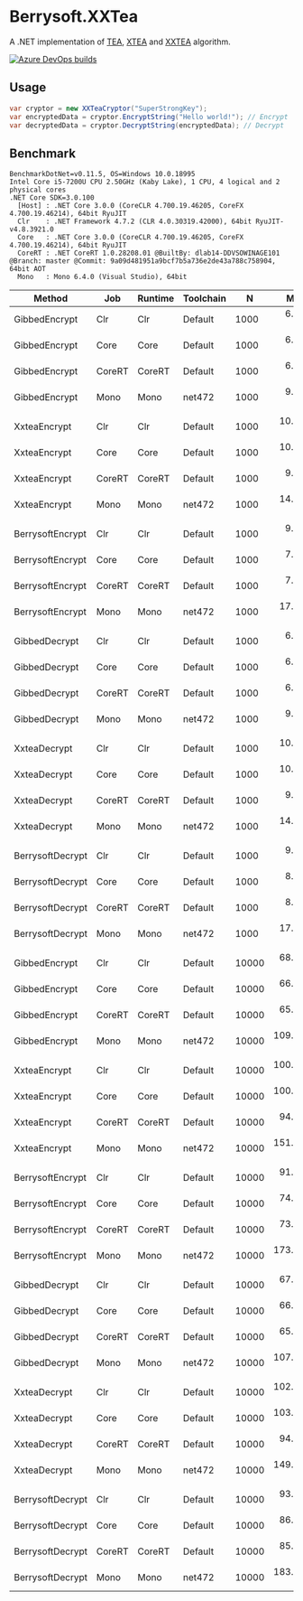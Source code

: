 # Berrysoft.XXTea
A .NET implementation of [TEA](https://en.wikipedia.org/wiki/Tiny_Encryption_Algorithm), [XTEA](https://en.wikipedia.org/wiki/XTEA) and [XXTEA](https://en.wikipedia.org/wiki/XXTEA) algorithm.

[![Azure DevOps builds](https://strawberry-vs.visualstudio.com/Berrysoft.XXTea/_apis/build/status/Berrysoft.Berrysoft.XXTea?branch=master)](https://strawberry-vs.visualstudio.com/Berrysoft.XXTea/_build?definitionId=8)

## Usage
``` csharp
var cryptor = new XXTeaCryptor("SuperStrongKey");
var encryptedData = cryptor.EncryptString("Hello world!"); // Encrypt
var decryptedData = cryptor.DecryptString(encryptedData); // Decrypt
```

## Benchmark

```
BenchmarkDotNet=v0.11.5, OS=Windows 10.0.18995
Intel Core i5-7200U CPU 2.50GHz (Kaby Lake), 1 CPU, 4 logical and 2 physical cores
.NET Core SDK=3.0.100
  [Host] : .NET Core 3.0.0 (CoreCLR 4.700.19.46205, CoreFX 4.700.19.46214), 64bit RyuJIT
  Clr    : .NET Framework 4.7.2 (CLR 4.0.30319.42000), 64bit RyuJIT-v4.8.3921.0
  Core   : .NET Core 3.0.0 (CoreCLR 4.700.19.46205, CoreFX 4.700.19.46214), 64bit RyuJIT
  CoreRT : .NET CoreRT 1.0.28208.01 @BuiltBy: dlab14-DDVSOWINAGE101 @Branch: master @Commit: 9a09d481951a9bcf7b5a736e2de43a788c758904, 64bit AOT
  Mono   : Mono 6.4.0 (Visual Studio), 64bit
```

|           Method |    Job | Runtime | Toolchain |     N |       Mean |     Error |    StdDev | Ratio | RatioSD | Rank |   Gen 0 |  Gen 1 |  Gen 2 | Allocated |
|----------------- |------- |-------- |---------- |------ |-----------:|----------:|----------:|------:|--------:|-----:|--------:|-------:|-------:|----------:|
|    GibbedEncrypt |    Clr |     Clr |   Default |  1000 |   6.995 us | 0.0241 us | 0.0201 us |  1.00 |    0.00 |    2 |  1.3351 |      - |      - |    2111 B |
|    GibbedEncrypt |   Core |    Core |   Default |  1000 |   6.778 us | 0.0390 us | 0.0346 us |  0.97 |    0.01 |    1 |  1.3351 |      - |      - |    2104 B |
|    GibbedEncrypt | CoreRT |  CoreRT |   Default |  1000 |   6.951 us | 0.1350 us | 0.1386 us |  1.00 |    0.02 |    2 |  1.3351 |      - |      - |    2104 B |
|    GibbedEncrypt |   Mono |    Mono |    net472 |  1000 |   9.734 us | 0.0195 us | 0.0182 us |  1.39 |    0.00 |    3 |  0.5188 |      - |      - |         - |
|                  |        |         |           |       |            |           |           |       |         |      |         |        |        |           |
|     XxteaEncrypt |    Clr |     Clr |   Default |  1000 |  10.230 us | 0.0238 us | 0.0199 us |  1.00 |    0.00 |    2 |  1.3275 |      - |      - |    2111 B |
|     XxteaEncrypt |   Core |    Core |   Default |  1000 |  10.167 us | 0.0265 us | 0.0221 us |  0.99 |    0.00 |    2 |  1.3275 |      - |      - |    2104 B |
|     XxteaEncrypt | CoreRT |  CoreRT |   Default |  1000 |   9.899 us | 0.2329 us | 0.2682 us |  0.98 |    0.03 |    1 |  1.3275 |      - |      - |    2104 B |
|     XxteaEncrypt |   Mono |    Mono |    net472 |  1000 |  14.007 us | 0.0429 us | 0.0380 us |  1.37 |    0.00 |    3 |  0.5188 |      - |      - |         - |
|                  |        |         |           |       |            |           |           |       |         |      |         |        |        |           |
| BerrysoftEncrypt |    Clr |     Clr |   Default |  1000 |   9.283 us | 0.0670 us | 0.0626 us |  1.00 |    0.00 |    3 |  0.6714 |      - |      - |    1076 B |
| BerrysoftEncrypt |   Core |    Core |   Default |  1000 |   7.683 us | 0.1532 us | 0.1764 us |  0.83 |    0.02 |    2 |  0.6790 |      - |      - |    1072 B |
| BerrysoftEncrypt | CoreRT |  CoreRT |   Default |  1000 |   7.455 us | 0.0133 us | 0.0118 us |  0.80 |    0.01 |    1 |  0.6790 |      - |      - |    1072 B |
| BerrysoftEncrypt |   Mono |    Mono |    net472 |  1000 |  17.069 us | 0.0530 us | 0.0496 us |  1.84 |    0.01 |    4 |  0.2441 |      - |      - |         - |
|                  |        |         |           |       |            |           |           |       |         |      |         |        |        |           |
|    GibbedDecrypt |    Clr |     Clr |   Default |  1000 |   6.892 us | 0.0257 us | 0.0241 us |  1.00 |    0.00 |    2 |  1.3351 |      - |      - |    2103 B |
|    GibbedDecrypt |   Core |    Core |   Default |  1000 |   6.908 us | 0.1154 us | 0.1023 us |  1.00 |    0.02 |    2 |  1.3351 |      - |      - |    2096 B |
|    GibbedDecrypt | CoreRT |  CoreRT |   Default |  1000 |   6.649 us | 0.0122 us | 0.0095 us |  0.96 |    0.00 |    1 |  1.3351 |      - |      - |    2096 B |
|    GibbedDecrypt |   Mono |    Mono |    net472 |  1000 |   9.871 us | 0.0221 us | 0.0185 us |  1.43 |    0.00 |    3 |  0.5188 |      - |      - |         - |
|                  |        |         |           |       |            |           |           |       |         |      |         |        |        |           |
|     XxteaDecrypt |    Clr |     Clr |   Default |  1000 |  10.619 us | 0.1673 us | 0.1565 us |  1.00 |    0.00 |    2 |  1.3275 |      - |      - |    2103 B |
|     XxteaDecrypt |   Core |    Core |   Default |  1000 |  10.518 us | 0.1785 us | 0.1394 us |  0.99 |    0.02 |    2 |  1.3275 |      - |      - |    2096 B |
|     XxteaDecrypt | CoreRT |  CoreRT |   Default |  1000 |   9.836 us | 0.1911 us | 0.2417 us |  0.93 |    0.03 |    1 |  1.3275 |      - |      - |    2096 B |
|     XxteaDecrypt |   Mono |    Mono |    net472 |  1000 |  14.078 us | 0.0577 us | 0.0482 us |  1.33 |    0.02 |    3 |  0.5188 |      - |      - |         - |
|                  |        |         |           |       |            |           |           |       |         |      |         |        |        |           |
| BerrysoftDecrypt |    Clr |     Clr |   Default |  1000 |   9.625 us | 0.1639 us | 0.1533 us |  1.00 |    0.00 |    3 |  1.3275 |      - |      - |    2103 B |
| BerrysoftDecrypt |   Core |    Core |   Default |  1000 |   8.818 us | 0.0401 us | 0.0355 us |  0.92 |    0.01 |    2 |  1.3275 |      - |      - |    2096 B |
| BerrysoftDecrypt | CoreRT |  CoreRT |   Default |  1000 |   8.674 us | 0.0172 us | 0.0134 us |  0.90 |    0.02 |    1 |  1.3275 |      - |      - |    2096 B |
| BerrysoftDecrypt |   Mono |    Mono |    net472 |  1000 |  17.733 us | 0.0551 us | 0.0515 us |  1.84 |    0.03 |    4 |  0.5188 |      - |      - |         - |
|                  |        |         |           |       |            |           |           |       |         |      |         |        |        |           |
|    GibbedEncrypt |    Clr |     Clr |   Default | 10000 |  68.390 us | 0.0967 us | 0.0905 us |  1.00 |    0.00 |    3 | 12.8174 |      - |      - |   20218 B |
|    GibbedEncrypt |   Core |    Core |   Default | 10000 |  66.538 us | 0.2048 us | 0.1915 us |  0.97 |    0.00 |    2 | 12.8174 |      - |      - |   20104 B |
|    GibbedEncrypt | CoreRT |  CoreRT |   Default | 10000 |  65.131 us | 0.1119 us | 0.0992 us |  0.95 |    0.00 |    1 | 12.8174 |      - |      - |   20104 B |
|    GibbedEncrypt |   Mono |    Mono |    net472 | 10000 | 109.043 us | 1.6829 us | 1.4918 us |  1.59 |    0.02 |    4 |  1.0986 | 1.0986 | 1.0986 |         - |
|                  |        |         |           |       |            |           |           |       |         |      |         |        |        |           |
|     XxteaEncrypt |    Clr |     Clr |   Default | 10000 | 100.887 us | 0.1345 us | 0.1258 us |  1.00 |    0.00 |    2 | 12.8174 |      - |      - |   20218 B |
|     XxteaEncrypt |   Core |    Core |   Default | 10000 | 100.612 us | 0.2021 us | 0.1791 us |  1.00 |    0.00 |    2 | 12.8174 |      - |      - |   20104 B |
|     XxteaEncrypt | CoreRT |  CoreRT |   Default | 10000 |  94.945 us | 0.2189 us | 0.2047 us |  0.94 |    0.00 |    1 | 12.8174 |      - |      - |   20104 B |
|     XxteaEncrypt |   Mono |    Mono |    net472 | 10000 | 151.036 us | 1.7843 us | 1.6690 us |  1.50 |    0.02 |    3 |  0.9766 | 0.9766 | 0.9766 |         - |
|                  |        |         |           |       |            |           |           |       |         |      |         |        |        |           |
| BerrysoftEncrypt |    Clr |     Clr |   Default | 10000 |  91.067 us | 0.4200 us | 0.3929 us |  1.00 |    0.00 |    2 |  6.3477 |      - |      - |   10109 B |
| BerrysoftEncrypt |   Core |    Core |   Default | 10000 |  74.246 us | 0.2258 us | 0.2112 us |  0.82 |    0.00 |    1 |  6.3477 |      - |      - |   10072 B |
| BerrysoftEncrypt | CoreRT |  CoreRT |   Default | 10000 |  73.458 us | 0.1589 us | 0.1409 us |  0.81 |    0.00 |    1 |  6.3477 |      - |      - |   10072 B |
| BerrysoftEncrypt |   Mono |    Mono |    net472 | 10000 | 173.560 us | 0.4953 us | 0.4136 us |  1.91 |    0.01 |    3 |  0.4883 | 0.4883 | 0.4883 |         - |
|                  |        |         |           |       |            |           |           |       |         |      |         |        |        |           |
|    GibbedDecrypt |    Clr |     Clr |   Default | 10000 |  67.841 us | 0.9013 us | 0.7990 us |  1.00 |    0.00 |    3 | 12.8174 |      - |      - |   20210 B |
|    GibbedDecrypt |   Core |    Core |   Default | 10000 |  66.554 us | 0.1855 us | 0.1644 us |  0.98 |    0.01 |    2 | 12.8174 |      - |      - |   20096 B |
|    GibbedDecrypt | CoreRT |  CoreRT |   Default | 10000 |  65.176 us | 0.1278 us | 0.1196 us |  0.96 |    0.01 |    1 | 12.8174 |      - |      - |   20096 B |
|    GibbedDecrypt |   Mono |    Mono |    net472 | 10000 | 107.411 us | 0.4441 us | 0.4154 us |  1.58 |    0.02 |    4 |  1.0986 | 1.0986 | 1.0986 |         - |
|                  |        |         |           |       |            |           |           |       |         |      |         |        |        |           |
|     XxteaDecrypt |    Clr |     Clr |   Default | 10000 | 102.839 us | 0.2675 us | 0.2371 us |  1.00 |    0.00 |    2 | 12.8174 |      - |      - |   20210 B |
|     XxteaDecrypt |   Core |    Core |   Default | 10000 | 103.779 us | 2.0129 us | 2.9505 us |  1.02 |    0.03 |    2 | 12.8174 |      - |      - |   20096 B |
|     XxteaDecrypt | CoreRT |  CoreRT |   Default | 10000 |  94.272 us | 0.1695 us | 0.1586 us |  0.92 |    0.00 |    1 | 12.8174 |      - |      - |   20096 B |
|     XxteaDecrypt |   Mono |    Mono |    net472 | 10000 | 149.103 us | 0.4284 us | 0.3797 us |  1.45 |    0.00 |    3 |  0.9766 | 0.9766 | 0.9766 |         - |
|                  |        |         |           |       |            |           |           |       |         |      |         |        |        |           |
| BerrysoftDecrypt |    Clr |     Clr |   Default | 10000 |  93.325 us | 0.2291 us | 0.2143 us |  1.00 |    0.00 |    3 | 12.8174 |      - |      - |   20210 B |
| BerrysoftDecrypt |   Core |    Core |   Default | 10000 |  86.865 us | 0.1386 us | 0.1157 us |  0.93 |    0.00 |    2 | 12.8174 |      - |      - |   20096 B |
| BerrysoftDecrypt | CoreRT |  CoreRT |   Default | 10000 |  85.499 us | 0.2259 us | 0.2113 us |  0.92 |    0.00 |    1 | 12.8174 |      - |      - |   20096 B |
| BerrysoftDecrypt |   Mono |    Mono |    net472 | 10000 | 183.836 us | 0.9328 us | 0.8269 us |  1.97 |    0.01 |    4 |  0.9766 | 0.9766 | 0.9766 |         - |

